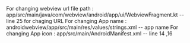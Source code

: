 For changing webview url file path : app/src/main/java/com/webview/android/app/ui/WebviewFragment.kt   -- line 25 for chaging URL
For changing App name : androidwebview/app/src/main/res/values/strings.xml  -- app name
For changing App icon : app/src/main/AndroidManifest.xml  -- line 14 ,16
